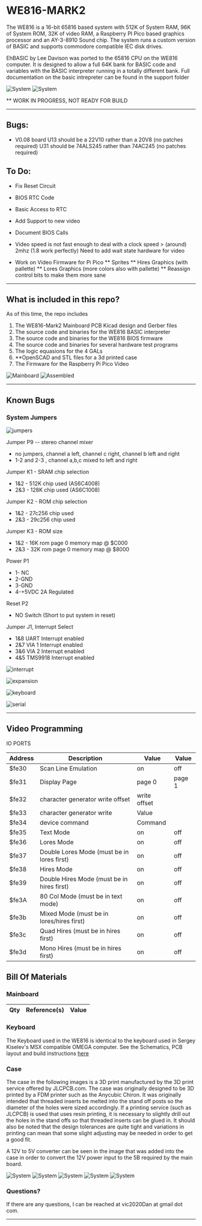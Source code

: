# WE816-MARK2
The WE816 is a 16-bit 65816 based system with 512K of System RAM, 96K of System ROM, 32K of video RAM, a Raspberry PI Pico based graphics processor and an AY-3-8910 Sound chip.  The system runs a custom version of BASIC and supports commodore compatible IEC disk drives.

EhBASIC by Lee Davison was ported to the 65816 CPU on the WE816 computer.   It is designed to allow a full 64K bank for BASIC code and variables with the BASIC interpreter running in a totally different bank. Full documentation on the basic intrepreter can be found in the support folder

![System](Support/images/case13.jpg)
![System](Support/images/boardset2.jpg)

** WORK IN PROGRESS, NOT READY FOR BUILD

---

## Bugs:
* V0.08 board
        U13 should be a 22V10 rather than a 20V8  (no patches required)
        U31 should be 74ALS245 rather than 74AC245 (no patches required)


## To Do:
* Fix Reset Circuit

* BIOS RTC Code
* Basic Access to RTC
* Add Support to new video
* Document BIOS Calls

* Video speed is not fast enough to deal with a clock speed > (around) 2mhz (1.8 work perfectly)  Need to add wait state hardware for video
* Work on Video Firmware for Pi Pico
** Sprites
** Hires Graphics (with pallette)
** Lores Graphics (more colors also with pallette)
** Reassign control bits to make them more sane


---


## What is included in this repo?
As of this time, the repo includes

1. The WE816-Mark2 Mainboard PCB Kicad design and Gerber files
2. The source code and binaries for the WE816 BASIC interpreter
3. The source code and binaries for the WE816 BIOS firmware
4. The source code and binaries for several hardware test programs
5. The logic equasions for the 4 GALs
6. **OpenSCAD and STL files for a 3d printed case
7. The Firmware for the Raspberry Pi Pico Video  


![Mainboard](Support/images/mainboard.jpg)
![Assembled](Support/images/boardset1.jpg)

---


## Known Bugs



### System Jumpers

![jumpers](Support/images/Jumpers.jpg)

Jumper P9 -- stereo channel mixer

 *  no jumpers, channel a left, channel c right, channel b left and right
 *  1-2 and 2-3 , channel a,b,c mixed to left and right

Jumper K1 - SRAM chip selection

 * 1&2 - 512K chip used (AS6C4008)
 * 2&3 - 128K chip used (AS6C1008)

Jumper K2 - ROM chip selection

 * 1&2 - 27c256 chip used
 * 2&3 - 29c256 chip used

Jumper K3 - ROM size

 * 1&2 - 16K rom page 0 memory map @ $C000
 * 2&3 - 32K rom page 0 memory map @ $8000

Power P1

 * 1- NC
 * 2-GND
 * 3-GND
 * 4-+5VDC 2A Regulated

Reset P2

 * NO Switch (Short to put system in reset)

Jumper J1, Interrupt Select

* 1&8 UART Interrupt enabled
* 2&7 VIA 1 Interrupt enabled
* 3&6 VIA 2 Interrupt enabled
* 4&5 TMS9918 Interrupt enabled

![interrupt](Support/images/interrupt.png)

![expansion](Support/images/expansion.png)

![keyboard](Support/images/keyboard.png)

![serial](Support/images/serial.png)


---

## Video Programming
IO PORTS

Address|Description|Value|Value
--------|--------|----------|--------
$fe30 | Scan Line Emulation | on | off
$fe31 | Display Page | page 0 | page 1
$fe32 | character generator write offset | write offset |
$fe33 | character generator write | Value |
$fe34 | device command  | Command |
$fe35 | Text Mode  | on | off
$fe36 | Lores Mode  | on | off
$fe37 | Double Lores Mode (must be in lores first)  | on | off
$fe38 | Hires Mode | on | off
$fe39 | Double Hires Mode (must be in hires first)  | on | off
$fe3A | 80 Col Mode (must be in text mode)  | on | off
$fe3b | Mixed Mode   (must be in lores/hires first) | on | off
$fe3c | Quad Hires  (must be in hires first) | on | off
$fe3d | Mono Hires  (must be in hires first)| on | off



## Bill Of Materials

### Mainboard

Qty|Reference(s)|Value
--------|--------|----------




### Keyboard
The Keyboard used in the WE816 is identical to the keyboard used in Sergey Kiselev's MSX compatible OMEGA computer.  See the Schematics, PCB layout and build instructions
[here](https://github.com/skiselev/omega/blob/master/Keyboard.md)



### Case
The case in the following images is a 3D print manufactured by the 3D print service offered by JLCPCB.com.  The case was originally designed to be 3D printed by a FDM printer such as the Anycubic Chiron.   It was originally intended that threaded inserts be melted into the stand off posts so the diameter of the holes were sized accordingly.  If a printing service (such as JLCPCB) is used that uses resin printing, it is necessary to slightly drill out the holes in the stand offs so that threaded inserts can be glued in.   It should also be noted that the design tolerances are quite tight and variations in printing can mean that some slight adjusting may be needed in order to get a good fit.

A 12V to 5V converter can be seen in the image that was added into the case in order to convert the 12V power input to the 5B required by the main board.

![System](Support/images/case1.jpg)
![System](Support/images/case3.jpg)
![System](Support/images/case5.jpg)
![System](Support/images/case7.jpg)
![System](Support/images/case9.jpg)

### Questions?

If there are any questions, I can be reached at vic2020Dan at gmail dot com.


---